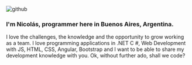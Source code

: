 ![github](https://user-images.githubusercontent.com/72466959/109037350-628eac00-76a9-11eb-8586-92507a88a510.png)

### I'm Nicolás, programmer here in Buenos Aires, Argentina.
I love the challenges, the knowledge and the opportunity to grow working as a team.
I love programming applications in .NET C #, Web Development with JS, HTML, CSS, Angular, Bootstrap and I want to be able to share my development knowledge with you.
Ok, without further ado, shall we code?

